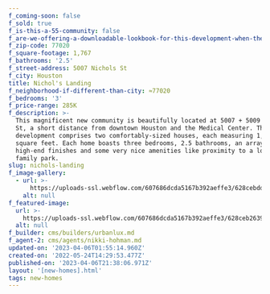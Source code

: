 ```yaml
---
f_coming-soon: false
f_sold: true
f_is-this-a-55-community: false
f_are-we-offering-a-downloadable-lookbook-for-this-development-when-they-submit-their-contact-info: false
f_zip-code: 77020
f_square-footage: 1,767
f_bathrooms: '2.5'
f_street-address: 5007 Nichols St
f_city: Houston
title: Nichol's Landing
f_neighborhood-if-different-than-city: ≈77020
f_bedrooms: '3'
f_price-range: 285K
f_description: >-
  This magnificent new community is beautifully located at 5007 + 5009 Nichol's
  St, a short distance from downtown Houston and the Medical Center. The
  development comprises two comfortably-sized houses, each measuring 1,767
  square feet. Each home boasts three bedrooms, 2.5 bathrooms, an array of
  high-end finishes and some very nice amenities like proximity to a lovely
  family park.
slug: nichols-landing
f_image-gallery:
  - url: >-
      https://uploads-ssl.webflow.com/607686dcda5167b392aeffe3/628cebddd06191711a47eb7c_NICHOLS%20LIVING%20VIEW%20(1)%20(1).jpg
    alt: null
f_featured-image:
  url: >-
    https://uploads-ssl.webflow.com/607686dcda5167b392aeffe3/628ceb26390be5fb7e680a49_PHOTO-2020-02-25-18-31-02%20(2).jpg
  alt: null
f_builder: cms/builders/urbanlux.md
f_agent-2: cms/agents/nikki-hohman.md
updated-on: '2023-04-06T01:55:14.960Z'
created-on: '2022-05-24T14:29:53.477Z'
published-on: '2023-04-06T21:38:06.971Z'
layout: '[new-homes].html'
tags: new-homes
---
```



